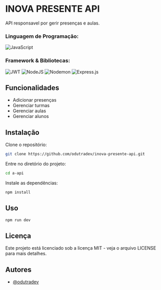 # INOVA PRESENTE API
API responsavel por gerir presenças e aulas.


### Linguagem de Programação: 
![JavaScript](https://img.shields.io/badge/javascript-%23323330.svg?style=for-the-badge&logo=javascript&logoColor=%23F7DF1E)
### Framework & Bibliotecas:
![JWT](https://img.shields.io/badge/JWT-black?style=for-the-badge&logo=JSON%20web%20tokens)
![NodeJS](https://img.shields.io/badge/node.js-6DA55F?style=for-the-badge&logo=node.js&logoColor=white)
![Nodemon](https://img.shields.io/badge/NODEMON-%23323330.svg?style=for-the-badge&logo=nodemon&logoColor=%BBDEAD)
![Express.js](https://img.shields.io/badge/express.js-%23404d59.svg?style=for-the-badge&logo=express&logoColor=%2361DAFB)

## Funcionalidades

- Adicionar presenças
- Gerenciar turmas
- Gerenciar aulas
- Gerenciar alunos 

## Instalação

Clone o repositório:
```bash
git clone https://github.com/odutradev/inova-presente-api.git
```
Entre no diretório do projeto:
```bash
cd a-api
```
Instale as dependências:
```bash
npm install 
```
## Uso

```bash
npm run dev
```

## Licença
Este projeto está licenciado sob a licença MIT - veja o arquivo LICENSE para mais detalhes.

## Autores

- [@odutradev](https://www.github.com/odutradev)


